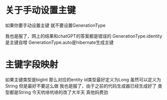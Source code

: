# 关于手动设置主键

<p>
如果你要手动设置主键
就不要设置GenerationType

我也是服了，网上的结果和chatGPT的答案都是错误的
GenerationType.identity是主键自增
GenerationType.auto是hibernate生成主键
</p>

# 主键字段映射
<p>
如果主键类型是bigInt
那么对应的entity id类型最好定义为Long
虽然可以定义为String 但是最好不要这么做
我也是服了，由于之前的代码生成器已经生成好了
类型都是String
今天吭哧吭哧的改了大半天 真他妈费劲
</p>
